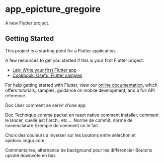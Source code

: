 # app_epicture_gregoire

A new Flutter project.

## Getting Started

This project is a starting point for a Flutter application.

A few resources to get you started if this is your first Flutter project:

- [Lab: Write your first Flutter app](https://flutter.dev/docs/get-started/codelab)
- [Cookbook: Useful Flutter samples](https://flutter.dev/docs/cookbook)

For help getting started with Flutter, view our
[online documentation](https://flutter.dev/docs), which offers tutorials,
samples, guidance on mobile development, and a full API reference.

Doc User
 comment se servir d'une app
 
Doc Technique
    comme packet en react native
    comment installer, comment le lancer, quelle est l'archi, etc ...
    Norme de commit, norme de nomenclature
    Exemple de comment on le fait
    
Choix des couleurs à inverser sur les boutons entre selection et 
apidocs.imgur.com

Commentaires, alternance de background pour les différencier
     Boutons upvote downvote en bas